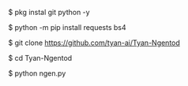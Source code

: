 $ pkg instal git python -y

 $ python -m pip install requests bs4

 $ git clone https://github.com/tyan-ai/Tyan-Ngentod

$  cd Tyan-Ngentod

 $ python ngen.py 


